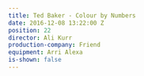 ```yaml
---
title: Ted Baker - Colour by Numbers
date: 2016-12-08 13:22:00 Z
position: 22
director: Ali Kurr
production-company: Friend
equipment: Arri Alexa
is-shown: false
---
```


